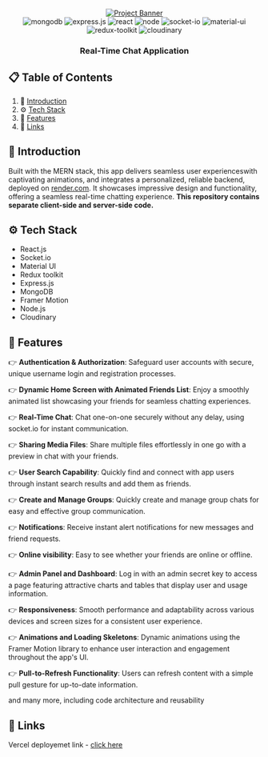 <div align="center">
  <br />
    <a href="https://chit-chat-tawny.vercel.app" target="_blank">
      <img src="https://cdn.dribbble.com/userupload/6877758/file/original-16470326bc0c4946a63567dde381f939.png?resize=1024x460" alt="Project Banner">
    </a>
  <br />
  <div>
  <img src="https://img.shields.io/badge/MongoDB-4EA94B?style=for-the-badge&logo=mongodb&logoColor=white" alt="mongodb" />
  <img src="https://img.shields.io/badge/Express%20js-000000?style=for-the-badge&logo=express&logoColor=white" alt="express.js" />
  <img src="https://img.shields.io/badge/React-20232A?style=for-the-badge&logo=react&logoColor=61DAFB" alt="react" />
  <img src="https://img.shields.io/badge/Node%20js-339933?style=for-the-badge&logo=nodedotjs&logoColor=white" alt="node" />
  <img src="https://img.shields.io/badge/Socket.io-010101?&style=for-the-badge&logo=Socket.io&logoColor=white" alt="socket-io" />
  <img src="https://img.shields.io/badge/Material%20UI-007FFF?style=for-the-badge&logo=mui&logoColor=white" alt="material-ui" />
  <img src="https://img.shields.io/badge/Redux-593D88?style=for-the-badge&logo=redux&logoColor=white" alt="redux-toolkit" />
  <img src="https://img.shields.io/badge/Cloudinary-3448C5?style=for-the-badge&logo=Cloudinary&logoColor=white" alt="cloudinary" />
  </div>
  <h3 align="center">Real-Time Chat Application</h3>
</div>

## 📋 <a name="table">Table of Contents</a>

1. 🚀 [Introduction](#introduction)
2. ⚙️ [Tech Stack](#tech-stack)
3. 🔋  [Features](#features)
4. 🔗 [Links](#links)

## <a name="introduction">🚀 Introduction</a>

Built with the MERN stack, this app delivers seamless user experienceswith captivating animations, and integrates a personalized, reliable backend, deployed on [render.com](https://render.com). It showcases impressive design and functionality, offering a seamless real-time chatting experience.
**This repository contains separate client-side and server-side code.**

## <a name="tech-stack">⚙️ Tech Stack</a>

- React.js
- Socket.io
- Material UI
- Redux toolkit
- Express.js
- MongoDB
- Framer Motion
- Node.js
- Cloudinary

## <a name="features">🔋 Features</a>

👉 **Authentication & Authorization**: Safeguard user accounts with secure, unique username login and registration processes.

👉 **Dynamic Home Screen with Animated Friends List**: Enjoy a smoothly animated list showcasing your friends for seamless chatting experiences.

👉 **Real-Time Chat**: Chat one-on-one securely without any delay, using socket.io for instant communication.

👉 **Sharing Media Files**: Share multiple files effortlessly in one go with a preview in chat with your friends.

👉 **User Search Capability**: Quickly find and connect with app users through instant search results and add them as friends.

👉 **Create and Manage Groups**: Quickly create and manage group chats for easy and effective group communication.

👉 **Notifications**: Receive instant alert notifications for new messages and friend requests.

👉 **Online visibility**: Easy to see whether your friends are online or offline.

👉 **Admin Panel and Dashboard**: Log in with an admin secret key to access a page featuring attractive charts and tables that display user and usage information.

👉 **Responsiveness**: Smooth performance and adaptability across various devices and screen sizes for a consistent user experience.

👉 **Animations and Loading Skeletons**: Dynamic animations using the Framer Motion library to enhance user interaction and engagement throughout the app's UI.

👉 **Pull-to-Refresh Functionality**: Users can refresh content with a simple pull gesture for up-to-date information.

and many more, including code architecture and reusability 

## <a name="links">🔗 Links</a>

Vercel deployemet link - [click here](https://chit-chat-tawny.vercel.app)

#
